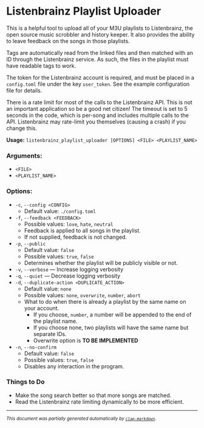 # Listenbrainz Playlist Uploader

This is a helpful tool to upload all of your M3U playlists to Listenbrainz, the open source music scrobbler and history keeper. It also provides the ability to leave feedback on the songs in those playlists.

Tags are automatically read from the linked files and then matched with an ID through the Listenbrainz service. As such, the files in the playlist must have readable tags to work.

The token for the Listenbrainz account is required, and must be placed in a `config.toml` file under the key `user_token`. See the example configuration file for details.

There is a rate limit for most of the calls to the Listenbrainz API. This is not an important application so be a good net citizen! The timeout is set to 5 seconds in the code, which is per-song and includes multiple calls to the API. Listenbrainz may rate-limit you themselves (causing a crash) if you change this.

**Usage:** `listenbrainz_playlist_uploader [OPTIONS] <FILE> <PLAYLIST_NAME>`

### **Arguments:**

* `<FILE>`
* `<PLAYLIST_NAME>`

### **Options:**

* `-c`, `--config <CONFIG>`
  - Default value: `./config.toml`
* `-f`, `--feedback <FEEDBACK>`
  - Possible values: `love`, `hate`, `neutral`
  - Feedback is applied to all songs in the playlist.
  - If not supplied, feedback is not changed.
* `-p`, `--public`
  - Default value: `false`
  - Possible values: `true`, `false`
  - Determines whether the playlist will be publicly visible or not.
* `-v`, `--verbose` — Increase logging verbosity
* `-q`, `--quiet` — Decrease logging verbosity
* `-d`, `--duplicate-action <DUPLICATE_ACTION>`
  - Default value: `none`
  - Possible values: `none`, `overwrite`, `number`, `abort`
  - What to do when there is already a playlist by the same name on your account.
    - If you choose, `number`, a number will be appended to the end of the playlist name.
    - If you choose none, two playlists will have the same name but separate IDs.
    - Overwrite option is **TO BE IMPLEMENTED**
* `-n`, `--no-confirm`
  - Default value: `false`
  - Possible values: `true`, `false`
  - Disables any interaction in the program.

### Things to Do

- Make the song search better so that more songs are matched.
- Read the Listenbrainz rate limiting dynamically to be more efficient.

<hr/>

<small><i>
    This document was partially generated automatically by
    <a href="https://crates.io/crates/clap-markdown"><code>clap-markdown</code></a>.
</i></small>
